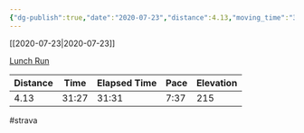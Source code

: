 ```yaml
---
{"dg-publish":true,"date":"2020-07-23","distance":4.13,"moving_time":"31:27","elapsed_time":"31:31","pace":"7:37","total_elevation_gain":215,"url":"https://www.strava.com/activities/3816636591","permalink":"/01-personal/strava/2020-07-23-lunch-run/","dgPassFrontmatter":true}
---
```



[[2020-07-23\|2020-07-23]]

[Lunch Run](https://www.strava.com/activities/3816636591)

| Distance | Time  | Elapsed Time | Pace | Elevation |
| -------- | ----- | ------------ | ---- | --------- |
| 4.13     | 31:27 | 31:31        | 7:37 | 215       |




#strava
